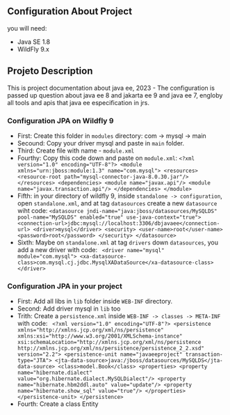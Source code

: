 ## Configuration About Project 

you will need: 

- Java SE 1.8
- WildFly 9.x 

## Projeto Description
 This is project documentation about java ee, 2023 - The configuration is passed up question about java ee 8 and jakarta ee 9 and java ee 7, engloby all tools and apis that java ee especification in jrs. 
 
### Configuration JPA on Wildfly 9 

- First: Create this folder in `modules` directory: com -> mysql -> main
- Secound: Copy your driver mysql and paste in `main` folder. 
- Third: Create file with name - `module.xml`
- Fourthy: Copy this code down and paste on `module.xml`:
  ``<?xml version="1.0" encoding="UTF-8"?>
	<module xmlns="urn:jboss:module:1.3" name="com.mysql">
	    <resources>
	        <resource-root path="mysql-connector-java-8.0.30.jar"/>
	    </resources>
	    <dependencies>
	        <module name="javax.api"/>
	        <module name="javax.transaction.api"/>
	    </dependencies>
	</module>
  ``
- Fifth: in your directory of wildfly 9, inside `standalone -> configuration`, open `standalone.xml`, and at tag `datasources` create a new `datasource` wiht code:
`` <datasource jndi-name="java:jboss/datasources/MySQLDS" pool-name="MySQLDS" enabled="true" use-java-context="true">
                    <connection-url>jdbc:mysql://localhost:3306/dbjavaee</connection-url>
                    <driver>mysql</driver>
                    <security>
                        <user-name>root</user-name>
                        <password>root</password>
                    </security>
                </datasource>
                ``
- Sixth: Maybe on `standalone.xml` at tag `drivers` down `datasources`, you add a new driver with code:
`` <driver name="mysql" module="com.mysql">
                        <xa-datasource-class>com.mysql.cj.jdbc.MysqlXADataSource</xa-datasource-class>
                    </driver>`` 
                    
### Configuration JPA in your project
- First: Add all libs in `lib` folder inside `WEB-INF` directory. 
- Second: Add driver mysql in `lib` too
- Trith: Create a `persistence.xml` inside `WEB-INF -> classes -> META-INF` with code:
`` <?xml version="1.0" encoding="UTF-8"?>
<persistence xmlns="http://xmlns.jcp.org/xml/ns/persistence"
             xmlns:xsi="http://www.w3.org/2001/XMLSchema-instance"
             xsi:schemaLocation="http://xmlns.jcp.org/xml/ns/persistence
                                 http://xmlns.jcp.org/xml/ns/persistence/persistence_2_2.xsd"
             version="2.2">
    <persistence-unit name="javaeeproject" transaction-type="JTA">
        <jta-data-source>java:/jboss/datasources/MySQLDS</jta-data-source>
        <class>model.Book</class>
        <properties>
            <property name="hibernate.dialect" value="org.hibernate.dialect.MySQLDialect"/>
            <property name="hibernate.hbm2ddl.auto" value="update"/>
            <property name="hibernate.show_sql" value="true"/>
        </properties>
    </persistence-unit>
</persistence>``
- Fourth: Create a class Entity
  
  
